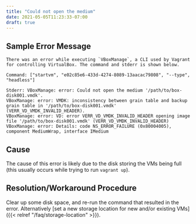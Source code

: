 ```yaml
---
title: "Could not open the medium"
date: 2021-05-05T11:23:33-07:00
draft: true
---
```


## Sample Error Message

```
There was an error while executing `VBoxManage`, a CLI used by Vagrant
for controlling VirtualBox. The command and stderr is shown below.

Command: ["startvm", "e02c85e6-433d-4274-8089-13aacac79808", "--type", "headless"]

Stderr: VBoxManage: error: Could not open the medium '/path/to/box-disk001.vmdk'.
VBoxManage: error: VMDK: inconsistency between grain table and backup grain table in '/path/to/box-disk001.vmdk' (VERR_VD_VMDK_INVALID_HEADER).
VBoxManage: error: VD: error VERR_VD_VMDK_INVALID_HEADER opening image file '/path/to/box-disk001.vmdk' (VERR_VD_VMDK_INVALID_HEADER)
VBoxManage: error: Details: code NS_ERROR_FAILURE (0x80004005), component MediumWrap, interface IMedium
```

## Cause

The cause of this error is likely due to the disk storing the VMs being full (this usually occurs while trying to run `vagrant up`).

## Resolution/Workaround Procedure

Clear up some disk space, and re-run the command that resulted in the error.
Alternatively [set a new storage location for new and/or existing VMs]({{< relref "/faq/storage-location" >}}).
